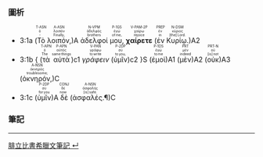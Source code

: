 ### 圖析
- <rt>3:1a</rt> (<RUBY><ruby><ruby>Τὸ<rt>‑</rt></ruby><rt>ὁ</rt></ruby><rt>T-ASN</rt></RUBY> <RUBY><ruby><ruby>λοιπόν,<rt>Finally,</rt></ruby><rt>λοιπόν</rt></ruby><rt>A-ASN</rt></RUBY>)A <RUBY><ruby><ruby>ἀδελφοί<rt>brothers</rt></ruby><rt>ἀδελφός</rt></ruby><rt>N-VPM</rt></RUBY> <RUBY><ruby><ruby>μου,<rt>of me,</rt></ruby><rt>ἐγώ</rt></ruby><rt>P-1GS</rt></RUBY> <RUBY><ruby><ruby><strong>χαίρετε</strong><rt>rejoice</rt></ruby><rt>χαίρω</rt></ruby><rt>V-PAM-2P</rt></RUBY> (<RUBY><ruby><ruby>ἐν<rt>in</rt></ruby><rt>ἐν</rt></ruby><rt>PREP</rt></RUBY> <RUBY><ruby><ruby>Κυρίῳ.<rt>[the] Lord.</rt></ruby><rt>κύριος</rt></ruby><rt>N-DSM</rt></RUBY>)A2 
- <rt>3:1b</rt> { (<RUBY><ruby><ruby>τὰ<rt>The</rt></ruby><rt>ὁ</rt></ruby><rt>T-APN</rt></RUBY> <RUBY><ruby><ruby>αὐτὰ<rt>same things</rt></ruby><rt>αὐτός</rt></ruby><rt>P-APN</rt></RUBY>)c1 <RUBY><ruby><ruby><em>γράφειν</em><rt>to write</rt></ruby><rt>γράφω</rt></ruby><rt>V-PAN</rt></RUBY> (<RUBY><ruby><ruby>ὑμῖν<rt>to you,</rt></ruby><rt>σύ</rt></ruby><rt>P-2DP</rt></RUBY>)c2 }S (<RUBY><ruby><ruby>ἐμοὶ<rt>to me</rt></ruby><rt>ἐγώ</rt></ruby><rt>P-1DS</rt></RUBY>)A1 (<RUBY><ruby><ruby>μὲν<rt>indeed</rt></ruby><rt>μέν</rt></ruby><rt>PRT</rt></RUBY>)A2 (<RUBY><ruby><ruby>οὐκ<rt>[is] not</rt></ruby><rt>οὐ</rt></ruby><rt>PRT-N</rt></RUBY>)A3 (<RUBY><ruby><ruby>ὀκνηρόν,<rt>troublesome;</rt></ruby><rt>ὀκνηρός</rt></ruby><rt>A-NSN</rt></RUBY>)C 
- <rt>3:1c</rt> (<RUBY><ruby><ruby>ὑμῖν<rt>for you</rt></ruby><rt>σύ</rt></ruby><rt>P-2DP</rt></RUBY>)A <RUBY><ruby><ruby>δὲ<rt>now</rt></ruby><rt>δέ</rt></ruby><rt>CONJ</rt></RUBY> (<RUBY><ruby><ruby>ἀσφαλές.¶<rt>[is] safe.</rt></ruby><rt>ἀσφαλής</rt></ruby><rt>A-NSN</rt></RUBY>)C


### 筆記



---
[腓立比書希臘文筆記  ↵](../50-Philippians/Philippians-Notes.md)